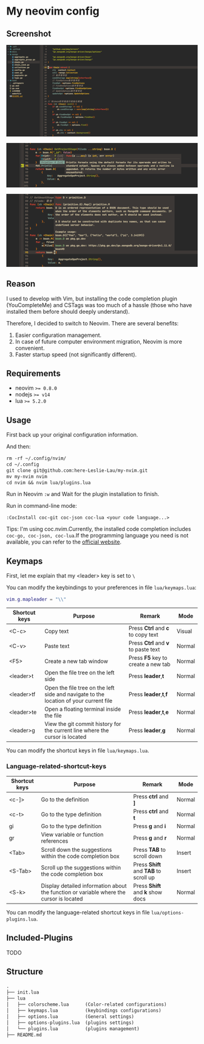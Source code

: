 # My neovim config

## Screenshot

![screenshot1](screenshot.png)

![screenshot2](screenshot2.png)

![screenshot3](screenshot3.png)

## Reason

I used to develop with Vim, but installing the code completion plugin (YouCompleteMe) and CSTags was too much of a hassle (those who have installed them before should deeply understand).

Therefore, I decided to switch to Neovim. There are several benefits:

1. Easier configuration management.
2. In case of future computer environment migration, Neovim is more convenient.
3. Faster startup speed (not significantly different).

## Requirements

- neovim `>= 0.8.0`
- nodejs `>= v14`
- lua `>= 5.2.0`

## Usage

First back up your original configuration information.

And then:

```shell
rm -rf ~/.config/nvim/
cd ~/.config
git clone git@github.com:here-Leslie-Lau/my-nvim.git
mv my-nvim nvim
cd nvim && nvim lua/plugins.lua
```

Run in Neovim `:w` and Wait for the plugin installation to finish.

Run in command-line mode:

```shell
:CocInstall coc-git coc-json coc-lua <your code language...>
```

Tips: I'm using coc.nvim.Currently, the installed code completion includes `coc-go, coc-json, coc-lua`.If the programming language you need is not available, you can refer to the [official website](https://github.com/neoclide/coc.nvim).

## Keymaps

First, let me explain that my \<leader\> key is set to `\`

You can modify the keybindings to your preferences in file `lua/keymaps.lua`:

```lua
vim.g.mapleader = "\\"
```

| Shortcut keys | Purpose | Remark | Mode |
| --- | --- | --- | --- |
| \<C-c\> | Copy text | Press **Ctrl** and **c** to copy text | Visual |
| \<C-v\> | Paste text | Press **Ctrl** and **v** to paste text | Normal |
| \<F5\> | Create a new tab window | Press **F5** key to create a new tab | Normal |
| \<leader\>t | Open the file tree on the left side | Press **leader**,**t** | Normal |
| \<leader\>tf | Open the file tree on the left side and navigate to the location of your current file | Press **leader**,**t**,**f** | Normal |
| \<leader\>te | Open a floating terminal inside the file | Press **leader**,**t**,**e** | Normal |
| \<leader\>g | View the git commit history for the current line where the cursor is located | Press **leader**,**g** | Normal |

You can modify the shortcut keys in file `lua/keymaps.lua`.

### Language-related-shortcut-keys

| Shortcut keys | Purpose | Remark | Mode |
| --- | --- | --- | --- |
| \<c-]\> | Go to the definition | Press **ctrl** and **]** | Normal |
| \<c-t\> | Go to the type definition | Press **ctrl** and **t** | Normal |
| gi | Go to the type definition | Press **g** and **i** | Normal |
| gr | View variable or function references | Press **g** and **r** | Normal |
| \<Tab\> | Scroll down the suggestions within the code completion box | Press **TAB** to scroll down | Insert |
| \<S-Tab\> | Scroll up the suggestions within the code completion box | Press **Shift** and **TAB** to scroll up | Insert |
| \<S-k\> | Display detailed information about the function or variable where the cursor is located | Press **Shift** and **k** show docs | Normal |

You can modify the language-related shortcut keys in file `lua/options-plugins.lua`.

## Included-Plugins

TODO

## Structure

```shell
.
├── init.lua
├── lua
│   ├── colorscheme.lua      (Color-related configurations)
│   ├── keymaps.lua          (keybindings configurations)
│   ├── options.lua          (General settings)
│   ├── options-plugins.lua  (plugins settings)
│   └── plugins.lua          (plugins management)
├── README.md
```
